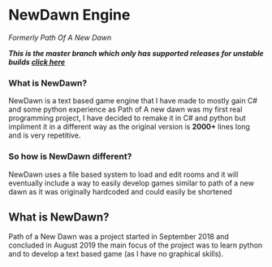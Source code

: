 # NewDawn Engine
*Formerly Path Of A New Dawn*

***This is the master branch which only has supported releases for unstable builds [click here](https://github.com/Rarisma/NewDawn/tree/Developer)***

### What is NewDawn?
NewDawn is a text based game engine that I have made to mostly gain C# and some python experience as Path of A new dawn was my first real programming project, I have decided to remake it in C# and python but impliment it in a different way as the original version is **2000+** lines long and is very repetitive.
  
### So how is NewDawn different?
NewDawn uses a file based system to load and edit rooms and it will eventually include a way to easily develop games similar to path of a new dawn as it was originally hardcoded and could easily be shortened

## What is NewDawn?
Path of a New Dawn was a project started in September 2018 and concluded in August 2019 the main focus of the project was to learn python and to develop a text based game (as I have no graphical skills).
